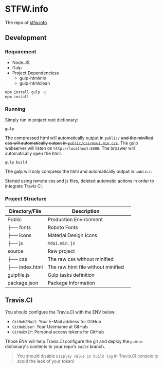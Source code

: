 # STFW.info

The repo of [stfw.info](https://stfw.info)

## Development

### Requirement

- Node.JS
- Gulp
- Project Dependenciess
  - gulp-htmlmin
  - gulp-htmlclean

```bash
npm install gulp -g
npm install
```

### Running

Simply run in project root dictionary:

```
gulp
```

The compressed html will automatically output in `public/` ~~and the minified css will automatically output in `public/css/msui.min.css`~~.
The gulp webserver will listen on `http://localhost:8080`. The broswer will automatically open the html.

```
gulp build
```

The gulp will only compress the html and automatically output in `public/`.

Started using remote css and js files, deleted automatic actions in order to integrate Travis CI.

### Project Structure

| Directory/File | Description                        |      |
| -------------- | ---------------------------------- | ---- |
| Public         | Production Environment             |      |
| ├── fonts      | Roboto Fonts                       |      |
| ├── icons      | Material Design Icons              |      |
| ├── js         | `mdui.min.js`                      |      |
| source         | Raw project                        |      |
| ├── css        | The raw css without minified       |      |
| ├── index.html | The raw html file without minified |      |
| gulpfile.js    | Gulp tasks definition              |      |
| package.json   | Package Information                |      |

## Travis.CI

You should configure the Travis.CI with the ENV below:

- `GitHubEMail`: Your E-Mail address for GitHub
- `GitHubUser`: Your Username at GitHub
- `GitHubKEY`: Personal access tokens for GitHub

Those ENV will help Travis.CI configure the git and deploy the `public` dictionary's contents to your repo's `build` branch.

> You should disable `Display value in build log` in Travis.CI console to avoid the leak of your token!
